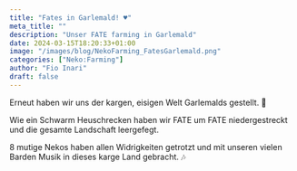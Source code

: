 ```yaml
---
title: "Fates in Garlemald! ♥"
meta_title: ""
description: "Unser FATE farming in Garlemald"
date: 2024-03-15T18:20:33+01:00
image: "/images/blog/NekoFarming_FatesGarlemald.png"
categories: ["Neko:Farming"]
author: "Fio Inari"
draft: false
---
```


Erneut haben wir uns der kargen, eisigen Welt Garlemalds gestellt. :cold_face:

Wie ein Schwarm Heuschrecken haben wir FATE um FATE niedergestreckt und die gesamte Landschaft leergefegt.

8 mutige Nekos haben allen Widrigkeiten getrotzt und mit unseren vielen Barden Musik in dieses karge Land gebracht. :notes: